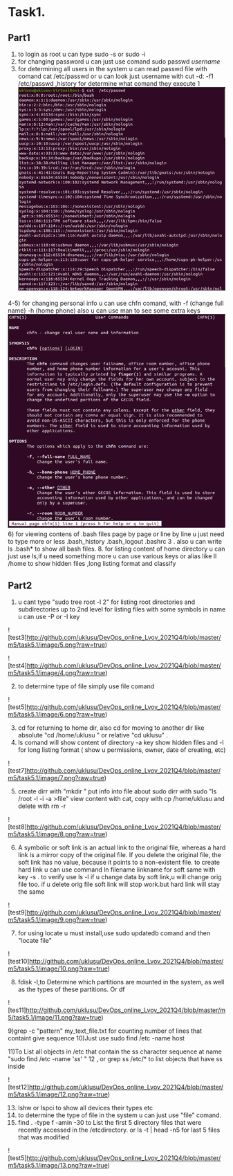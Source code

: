 # Task1.
## Part1
1) to login as root u can type sudo -s or sudo -i
2) for changing password u can just use comand sudo passwd *username* 
3) for determining all users in the system u can read passwd file with comand  cat /etc/passwd or u can look just username with cut -d: -f1 /etc/passwd   ,history for determine what comand they execute  1
![test1](http://github.com/uklusu/DevOps_online_Lvov_2021Q4/blob/master/m5/task5.1/image/1.png?raw=true)



4-5) for changing personal info u can use  chfn comand, with -f (change full name) -h (home phone) also u can use man to see some extra keys  
![test2](http://github.com/uklusu/DevOps_online_Lvov_2021Q4/blob/master/m5/task5.1/image/2.png?raw=true)
6) for viewing contens of .bash files page by page or line by line   u just need to type more or less .bash_history   .bash_logout   .bashrc 3 . also u can write ls .bash* to show all bash files. 
8.   for listing content of home directory u can just use ls,if u need something more u can use various keys or alias like ll /home to show hidden files ,long listing format and classify

## Part2 
1)  u cant type "sudo tree root -l 2" for listing root directories and subdirectories up to 2nd level
for listing files with some symbols in name u can use -P or -I key  


![test3]http://github.com/uklusu/DevOps_online_Lvov_2021Q4/blob/master/m5/task5.1/image/5.png?raw=true)


![test4]http://github.com/uklusu/DevOps_online_Lvov_2021Q4/blob/master/m5/task5.1/image/4.png?raw=true)

2) to determine type of file simply use file comand  

![test5]http://github.com/uklusu/DevOps_online_Lvov_2021Q4/blob/master/m5/task5.1/image/6.png?raw=true)


3) cd  for returning to home dir,  also cd for moving to another dir like absolute "cd /home/uklusu " or relative "cd uklusu" . 
4) ls comand will show content of directory -a key show hidden files and -l for long listing format ( show u permissions, owner, date of creating, etc) 


![test7]http://github.com/uklusu/DevOps_online_Lvov_2021Q4/blob/master/m5/task5.1/image/7.png?raw=true)


5) create dirr with "mkdir " put info into file about sudo dirr with sudo "ls /root -l -i -a >file"  view content with cat, copy with cp /home/uklusu  and delete with rm -r  

![test8]http://github.com/uklusu/DevOps_online_Lvov_2021Q4/blob/master/m5/task5.1/image/8.png?raw=true)

6) A symbolic or soft link is an actual link to the original file, whereas a hard link is a mirror copy of the original file. If you delete the original file, the soft link has no value, because it points to a non-existent file.       to create hard link u can use command  ln filename linkname for soft same with key -s . to verify use ls -l  if u change data by soft link,u will change orig file too.  if u delete orig file soft link will stop work.but hard link will stay the same 

![test9]http://github.com/uklusu/DevOps_online_Lvov_2021Q4/blob/master/m5/task5.1/image/9.png?raw=true)

7) for using locate u must install,use sudo updatedb comand and then "locate file" 


![test10]http://github.com/uklusu/DevOps_online_Lvov_2021Q4/blob/master/m5/task5.1/image/10.png?raw=true)


8)  fdisk -l,to  Determine which partitions are mounted in the system, as well as the types of these partitions. Or df    

![tes11]http://github.com/uklusu/DevOps_online_Lvov_2021Q4/blob/master/m5/task5.1/image/11.png?raw=true)

9)grep -c "pattern" my_text_file.txt for counting number of lines  that containt give sequence
10)Just use sudo find /etc -name host


 11)To List all objects in /etc that contain the ss character  sequence at name  "sudo find /etc -name '*ss*' " 12 , or  grep ss /etc/*  to list objects that have ss inside

![test12]http://github.com/uklusu/DevOps_online_Lvov_2021Q4/blob/master/m5/task5.1/image/12.png?raw=true)

13) lshw or lspci to show all devices their types etc
14) to determine the type of file in the system u can just use "file" comand.
15) find . -type f -amin -30  to List the first 5 directory files that were recently accessed in the /etcdirectory.  or ls -t | head -n5 for last 5 files that was modified 

![test5]http://github.com/uklusu/DevOps_online_Lvov_2021Q4/blob/master/m5/task5.1/image/13.png?raw=true)
